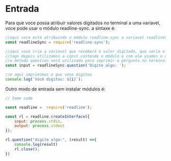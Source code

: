 # Entrada

Para que voce possa atribuir valores digitados no terminal a uma variavel, voce pode usar o módulo readline-sync. a sintaxe é:

```javascript
//aqui voce está atribuindo o módulo readline-sync a variavel readlineSync
const readlineSync = require('readline-sync');

//aqui voce cria a variavel que receberá o valor digitado, que seria o input
//logo depois utilizamos a const contendo o módulo e com ele usamos o método question
//o método question será utilizado para imprimir a pergunta no terminal
const input = readlineSync.question('Digite algo: ');

//e aqui imprimimos o que voce digitou 
console.log(`Você digitou: ${i}`);


```

Outro modo de entrada sem instalar módulos é:

```javascript
// Some code

const readline =  require('readline');

const rl = readline.createInterface({
    input: process.stdin,
    output: process.stdout
});

rl.question("digite algo:", (result) =>{
    console.log(result)
    rl.close();
})
```

